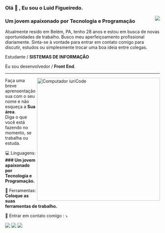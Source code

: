 ### Olá 👋 , Eu sou o Luid Figueiredo.


<img align='right' src="https://github-readme-stats.vercel.app/api?username=LuidFigueiredo&show_icons=true&title_color=783c00&text_color=af552e&icon_color=783c00&bg_color=f8efd4&cache_seconds=2300">

### Um jovem apaixonado por Tecnologia e Programação
Atualmente resido em Belém, PA, tenho 28 anos e estou em busca de novas oportunidades de trabalho.
Busco meu aperfeiçoamento profissional diariamente. Sinta-se à vontade para entrar em contato comigo para discutir, estudos ou simplesmente trocar uma boa ideia entre colegas.



<p>

Estudante / **SISTEMAS DE INFORMAÇÃO**<br/>

Eu sou desenvolvedor / **Front End**.


</p>
<hr>

<img src="https://media2.giphy.com/media/qgQUggAC3Pfv687qPC/giphy.gif?cid=ecf05e473bbv904cd8w5sk2vipz3n9xjcybbxpv9egdjtuz1&rid=giphy.gif&ct=g" min-width="400px" max-width="400px" width="400px" align="right" alt="Computador iuriCode">

<p align="left"> 
  Faça uma breve aprensentação sua com o seu nome e não esqueça a <strong>Sua área</strong>.<br>
  Diga o que você está fazendo no momento, se trabalha ou estuda.
</p>


<p align="left">
  💻 Linguagens: <strong> ### Um jovem apaixonado por Tecnologia e Programação.</strong>
</p>

<p align="left">
  💼 Ferramentas: <strong>Coloque as suas ferramentas de trabalho.</strong>
</p>

<p align="left">
  💌 Entrar em contato comigo : ⤵️
</p>

<p align="left">
  <a href="#" alt="Gmail">
  <img src="https://img.shields.io/badge/-Gmail-FF0000?style=flat-square&labelColor=FF0000&logo=gmail&logoColor=white&link=LINK-DO-SEU-EMAIL" /></a>

  <a href="#" alt="Linkedin">
  <img src="https://img.shields.io/badge/-Linkedin-0e76a8?style=flat-square&logo=Linkedin&logoColor=white&link=LINK-DO-SEU-LINKEDIN" /></a>

  <a href="#" alt="Instagram">
  <img src="https://img.shields.io/badge/-Instagram-DF0174?style=flat-square&labelColor=DF0174&logo=instagram&logoColor=white&link=https://www.instagram.com/luydfigueiredo/"/></a>
</p>  

